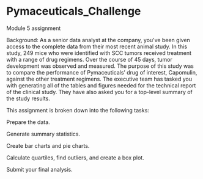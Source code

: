 # Pymaceuticals_Challenge
Module 5 assignment

Background:
As a senior data analyst at the company, you've been given access to the complete data from their most recent animal study. In this study, 249 mice who were identified with SCC tumors received treatment with a range of drug regimens. Over the course of 45 days, tumor development was observed and measured. The purpose of this study was to compare the performance of Pymaceuticals’ drug of interest, Capomulin, against the other treatment regimens.
The executive team has tasked you with generating all of the tables and figures needed for the technical report of the clinical study. They have also asked you for a top-level summary of the study results.




This assignment is broken down into the following tasks:

Prepare the data.

Generate summary statistics.

Create bar charts and pie charts.

Calculate quartiles, find outliers, and create a box plot.

Submit your final analysis.
